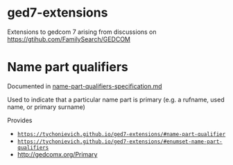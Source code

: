 # ged7-extensions
Extensions to gedcom 7 arising from discussions on <https://gtihub.com/FamilySearch/GEDCOM>

# Name part qualifiers

Documented in [name-part-qualifiers-specification.md](name-part-qualifiers-specification.md)

Used to indicate that a particular name part is primary (e.g. a rufname, used name, or primary surname)

Provides

- <code title="name-part-qualifier">https://tychonievich.github.io/ged7-extensions/#name-part-qualifier</code>
- <code title="enumset-name-part-qualifiers">https://tychonievich.github.io/ged7-extensions/#enumset-name-part-qualifiers</code>
- <http://gedcomx.org/Primary>

